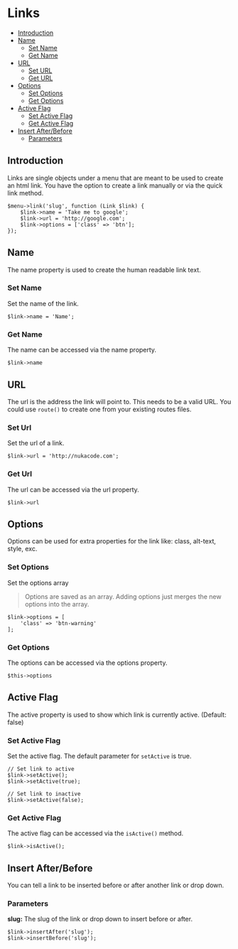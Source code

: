 # Links

- [Introduction](#introduction)
- [Name](#name)
    - [Set Name](#set-name)
    - [Get Name](#get-name)
- [URL](#url)
    - [Set URL](#set-url)
    - [Get URL](#get-url)
- [Options](#options)
    - [Set Options](#set-options)
    - [Get Options](#get-options)
- [Active Flag](#active-flag)
    - [Set Active Flag](#set-active-flag)
    - [Get Active Flag](#get-active-flag)
- [Insert After/Before](#insert)
    - [Parameters](#parameters)

<a name="introduction"></a>
## Introduction
Links are single objects under a menu that are meant to be used to create an html link.
You have the option to create a link manually or via the quick link method.

```
$menu->link('slug', function (Link $link) {
    $link->name = 'Take me to google';
    $link->url = 'http://google.com';
    $link->options = ['class' => 'btn'];
});
```

<a name="name"></a>
## Name
The name property is used to create the human readable link text.

<a name="set-name"></a>
### Set Name
Set the name of the link.

```
$link->name = 'Name';
```

<a name="get-name"></a>
### Get Name
The name can be accessed via the name property.

```
$link->name
```

<a name="url"></a>
## URL
The url is the address the link will point to.  This needs to be a valid URL.  You could use `route()` to create one from 
your existing routes files.

<a name="set-url"></a>
### Set Url
Set the url of a link.

```
$link->url = 'http://nukacode.com';
```

<a name="get-url"></a>
### Get Url
The url can be accessed via the url property.

```
$link->url
```

<a name="options"></a>
## Options
Options can be used for extra properties for the link like: class, alt-text, style, exc.

<a name="set-options"></a>
### Set Options
Set the options array

> Options are saved as an array. Adding options just merges the new options into the array.

```
$link->options = [
    'class' => 'btn-warning'
];
```

<a name="get-options"></a>
### Get Options
The options can be accessed via the options property.

```
$this->options
```

<a name="active-flag"></a>
## Active Flag
The active property is used to show which link is currently active. (Default: false)

<a name="set-active-flag"></a>
### Set Active Flag
Set the active flag. The default parameter for `setActive` is true.

```
// Set link to active
$link->setActive();
$link->setActive(true);

// Set link to inactive
$link->setActive(false);
```

<a name="get-active-flag"></a>
### Get Active Flag
The active flag can be accessed via the `isActive()` method.

```
$link->isActive();
```

<a name="insert"></a>
## Insert After/Before
You can tell a link to be inserted before or after another link or drop down.

### Parameters
__slug:__ The slug of the link or drop down to insert before or after.

```
$link->insertAfter('slug');
$link->insertBefore('slug');
```
